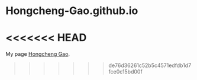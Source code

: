 # Hongcheng-Gao.github.io
<<<<<<< HEAD
=======

My page [Hongcheng Gao](https://hongcheng-gao.github.io/).
>>>>>>> de76d36261c52b5c4571edfdb1d7fce0c15bd00f
